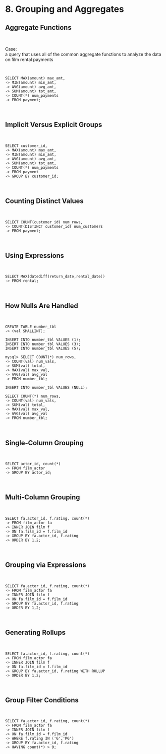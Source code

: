 # 8. Grouping and Aggregates

## Aggregate Functions

<br/>

Case: <br/>
a query that uses all of the common aggregate functions to analyze the data on film rental payments

<br/>

```
SELECT MAX(amount) max_amt,
-> MIN(amount) min_amt,
-> AVG(amount) avg_amt,
-> SUM(amount) tot_amt,
-> COUNT(*) num_payments
-> FROM payment;
```

<br/>

## Implicit Versus Explicit Groups

<br/>

```
SELECT customer_id,
-> MAX(amount) max_amt,
-> MIN(amount) min_amt,
-> AVG(amount) avg_amt,
-> SUM(amount) tot_amt,
-> COUNT(*) num_payments
-> FROM payment
-> GROUP BY customer_id;

```

<br />

## Counting Distinct Values

<br/>

```
SELECT COUNT(customer_id) num_rows,
-> COUNT(DISTINCT customer_id) num_customers
-> FROM payment;
```

<br />

## Using Expressions

<br/>

```
SELECT MAX(datediff(return_date,rental_date))
-> FROM rental;
```

<br />

## How Nulls Are Handled

<br/>

```
CREATE TABLE number_tbl
-> (val SMALLINT);

INSERT INTO number_tbl VALUES (1);
INSERT INTO number_tbl VALUES (3);
INSERT INTO number_tbl VALUES (5);

mysql> SELECT COUNT(*) num_rows,
-> COUNT(val) num_vals,
-> SUM(val) total,
-> MAX(val) max_val,
-> AVG(val) avg_val
-> FROM number_tbl;

INSERT INTO number_tbl VALUES (NULL);

SELECT COUNT(*) num_rows,
-> COUNT(val) num_vals,
-> SUM(val) total,
-> MAX(val) max_val,
-> AVG(val) avg_val
-> FROM number_tbl;
```

<br />

## Single-Column Grouping

<br/>

```
SELECT actor_id, count(*)
-> FROM film_actor
-> GROUP BY actor_id;
```

<br />

## Multi-Column Grouping

<br/>

```
SELECT fa.actor_id, f.rating, count(*)
-> FROM film_actor fa
-> INNER JOIN film f
-> ON fa.film_id = f.film_id
-> GROUP BY fa.actor_id, f.rating
-> ORDER BY 1,2;
```


<br />

## Grouping via Expressions

<br/>

```
SELECT fa.actor_id, f.rating, count(*)
-> FROM film_actor fa
-> INNER JOIN film f
-> ON fa.film_id = f.film_id
-> GROUP BY fa.actor_id, f.rating
-> ORDER BY 1,2;
```

<br />

## Generating Rollups

<br/>

```
SELECT fa.actor_id, f.rating, count(*)
-> FROM film_actor fa
-> INNER JOIN film f
-> ON fa.film_id = f.film_id
-> GROUP BY fa.actor_id, f.rating WITH ROLLUP
-> ORDER BY 1,2;
```

<br />

## Group Filter Conditions

<br/>

```
SELECT fa.actor_id, f.rating, count(*)
-> FROM film_actor fa
-> INNER JOIN film f
-> ON fa.film_id = f.film_id
-> WHERE f.rating IN ('G','PG')
-> GROUP BY fa.actor_id, f.rating
-> HAVING count(*) > 9;
```